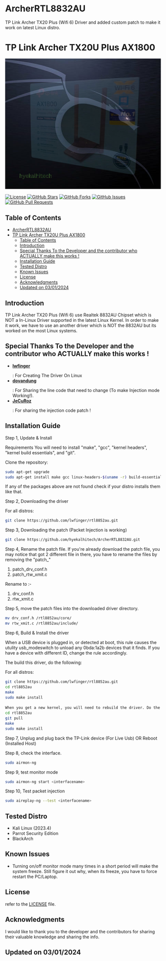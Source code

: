 # ArcherRTL8832AU

TP Link Archer TX20 Plus (Wifi 6) Driver and added custom patch to make it work on latest Linux distro. 

# TP Link Archer TX20U Plus AX1800

![Logo](hyekalhitech.png)

[![License](https://img.shields.io/badge/License-Apache%202.0-blue.svg)](LICENSE)
[![GitHub Stars](https://img.shields.io/github/stars/hyekalhitech/ArcherRTL8832AU)](https://github.com/hyekalhitech/ArcherRTL8832AU/stargazers)
[![GitHub Forks](https://img.shields.io/github/forks/hyekalhitech/ArcherRTL8832AU)](https://github.com/hyekalhitech/ArcherRTL8832AU/network/members)
[![GitHub Issues](https://img.shields.io/github/issues/hyekalhitech/ArcherRTL8832AU)](https://github.com/hyekalhitech/ArcherRTL8832AU/issues)
[![GitHub Pull Requests](https://img.shields.io/github/issues-pr/hyekalhitech/ArcherRTL8832AU)](https://github.com/hyekalhitech/ArcherRTL8832AU/pulls)

## Table of Contents

- [ArcherRTL8832AU](#archerrtl8832au)
- [TP Link Archer TX20U Plus AX1800](#tp-link-archer-tx20u-plus-ax1800)
  - [Table of Contents](#table-of-contents)
  - [Introduction](#introduction)
  - [Special Thanks To the Developer and the contributor who ACTUALLY make this works !](#special-thanks-to-the-developer-and-the-contributor-who-actually-make-this-works-)
  - [Installation Guide](#installation-guide)
  - [Tested Distro](#tested-distro)
  - [Known Issues](#known-issues)
  - [License](#license)
  - [Acknowledgments](#acknowledgments)
  - [Updated on 03/01/2024](#updated-on-03012024)

## Introduction

TP Link Archer TX20 Plus (Wifi 6) use Realtek 8832AU Chipset which is NOT a In-Linux Driver supported in the latest Linux Kernel. In order to make it work, we have to use an another driver which is NOT the 8832AU but its worked on the most Linux systems.

## Special Thanks To the Developer and the contributor who ACTUALLY make this works !

- **<a href="https://github.com/lwfinger">lwfinger</a></p>**   : For Creating The Driver On Linux
- **<a href="https://github.com/dovandung">dovandung</a></p>** : For Sharing the line code that need to change (To make Injection mode Working!).
- **<a href="https://github.com/JeCuRoz">JeCuRoz</a></p>**     : For sharing the injection code patch !

## Installation Guide

Step 1, Update & Install

Requirements
You will need to install "make", "gcc", "kernel headers", "kernel build essentials", and "git".

Clone the repository:

   ```bash
   sudo apt-get upgrade
   sudo apt-get install make gcc linux-headers-$(uname -r) build-essential git
   ```

If any of the packages above are not found check if your distro installs them like that.

Step 2, Downloading the driver

For all distros:

```bash
git clone https://github.com/lwfinger/rtl8852au.git
```

Step 3, Downloading the patch (Packet Injection is working)

```bash
git clone https://github.com/hyekalhitech/ArcherRTL8832AU.git
```

Step 4, Rename the patch file.
If you're already download the patch file, you may notice that got 2 different file in there, you have to rename the files by removing the "patch_"

1. patch_drv_conf.h
2. patch_rtw_xmit.c

Rename to :-

1. drv_conf.h
2. rtw_xmit.c

Step 5, move the patch files into the downloaded driver directory.

```bash
mv drv_conf.h /rtl8852au/core/
mv rtw_xmit.c /rtl8852au/include/
```
Step 6, Build & Install the driver

When a USB device is plugged in, or detected at boot, this rule causes the utulity
usb_modeswitch to unload any 0bda:1a2b devices that it finds. If you have a
device with different ID, change the rule accordingly.

The build this driver, do the following:

For all distros:
```bash
git clone https://github.com/lwfinger/rtl8852au.git
cd rtl8852au
make
sudo make install

When you get a new kernel, you will need to rebuild the driver. Do the following:
cd rtl8852au
git pull
make
sudo make install
```
Step 7, Unplug and plug back the TP-Link device (For Live Usb) OR Reboot (Installed Host)

Step 8, check the interface.
```bash
sudo airmon-ng
```
Step 9, test monitor mode
```bash
sudo airmon-ng start <interfacename>
```

Step 10, Test packet injection
```bash
sudo aireplay-ng --test <interfacename>
```
## Tested Distro

- Kali Linux (2023.4)
- Parrot Security Edition
- BlackArch

## Known Issues
- Turning on/off monitor mode many times in a short period will make the system freeze. Still figure it out why, when its freeze, you have to force restart the PC/Laptop.

## License

refer to the [LICENSE](LICENSE) file.

## Acknowledgments

I would like to thank you to the developer and the contributors for sharing their valuable knowledge and sharing the info.

## Updated on 03/01/2024 ##
